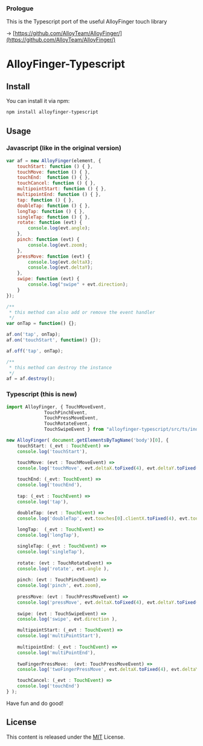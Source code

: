 ### Prologue

This is the Typescript port of the useful AlloyFinger
touch library

→ [https://github.com/AlloyTeam/AlloyFinger/](https://github.com/AlloyTeam/AlloyFinger/)


# AlloyFinger-Typescript


## Install

You can install it via npm:

```html
npm install alloyfinger-typescript
```

## Usage

### Javascript (like in the original version)

```js
var af = new AlloyFinger(element, {
    touchStart: function () { },
    touchMove: function () { },
    touchEnd:  function () { },
    touchCancel: function () { },
    multipointStart: function () { },
    multipointEnd: function () { },
    tap: function () { },
    doubleTap: function () { },
    longTap: function () { },
    singleTap: function () { },
    rotate: function (evt) {
        console.log(evt.angle);
    },
    pinch: function (evt) {
        console.log(evt.zoom);
    },
    pressMove: function (evt) {
        console.log(evt.deltaX);
        console.log(evt.deltaY);
    },
    swipe: function (evt) {
        console.log("swipe" + evt.direction);
    }
});

/**
 * this method can also add or remove the event handler
 */
var onTap = function() {};

af.on('tap', onTap);
af.on('touchStart', function() {});

af.off('tap', onTap);

/**
 * this method can destroy the instance
 */
af = af.destroy();
```


### Typescript (this is new)
```typescript
import AlloyFinger, { TouchMoveEvent,
		      TouchPinchEvent,
		      TouchPressMoveEvent,
		      TouchRotateEvent,
		      TouchSwipeEvent } from "alloyfinger-typescript/src/ts/index";

new AlloyFinger( document.getElementsByTagName('body')[0], {
    touchStart: (_evt : TouchEvent) => 
	console.log('touchStart'),

    touchMove: (evt : TouchMoveEvent) =>
	console.log('touchMove', evt.deltaX.toFixed(4), evt.deltaY.toFixed(4)),
    
    touchEnd: (_evt: TouchEvent) =>
	console.log('touchEnd'),
    
    tap: (_evt : TouchEvent) =>
	console.log('tap'),

    doubleTap: (evt : TouchEvent) =>
	console.log('doubleTap', evt.touches[0].clientX.toFixed(4), evt.touches[0].clientY.toFixed(4)),
    
    longTap:  (_evt : TouchEvent) =>
	console.log('longTap'),

    singleTap: (_evt : TouchEvent) => 
	console.log('singleTap'),
    
    rotate: (evt : TouchRotateEvent) =>
	console.log('rotate', evt.angle ),
    
    pinch: (evt : TouchPinchEvent) =>
	console.log('pinch', evt.zoom),
    
    pressMove: (evt : TouchPressMoveEvent) =>
	console.log('pressMove', evt.deltaX.toFixed(4), evt.deltaY.toFixed(4)),
    
    swipe: (evt : TouchSwipeEvent) =>
	console.log('swipe', evt.direction ),

    multipointStart: (_evt : TouchEvent) =>
	console.log('multiPointStart'),
    
    multipointEnd: (_evt : TouchEvent) =>
	console.log('multiPointEnd'),
    
    twoFingerPressMove:  (evt: TouchPressMoveEvent) =>
	console.log('twoFingerPressMove', evt.deltaX.toFixed(4), evt.deltaY.toFixed(4)),

    touchCancel: (_evt : TouchEvent) =>
	console.log('touchEnd')
} );
```


Have fun and do good!


## License
This content is released under the [MIT](http://opensource.org/licenses/MIT) License.
